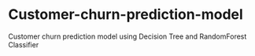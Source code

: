 # Customer-churn-prediction-model
Customer churn prediction model using Decision Tree and RandomForest Classifier
